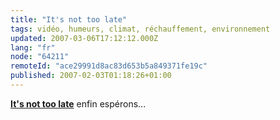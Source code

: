 ```yaml
---
title: "It's not too late"
tags: vidéo, humeurs, climat, réchauffement, environnement
updated: 2007-03-06T17:12:12.000Z
lang: "fr"
node: "64211"
remoteId: "ace29991d8ac83d653b5a849371fe19c"
published: 2007-02-03T01:18:26+01:00
---
```

 
<div class="video">
	<object width="400" height="336" type="application/x-shockwave-flash" data="http://www.dailymotion.com/swf/iaLXrsoAz5k7x7QOv">
		<param name="movie" value="http://www.dailymotion.com/swf/iaLXrsoAz5k7x7QOv"></param>
		<param name="allowfullscreen" value="true"></param>
	</object>
</div>

 
[**It's not too late**](http://www.its-not-too-late.com/) enfin espérons...

